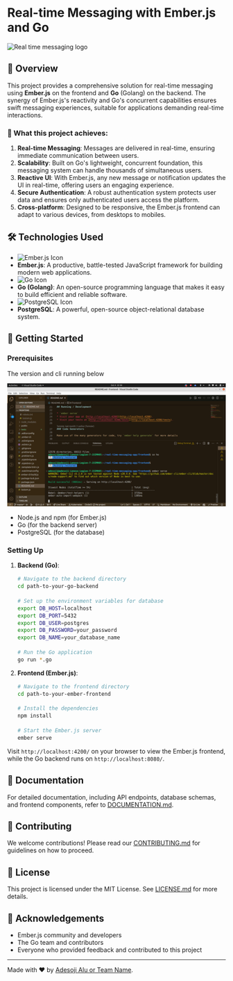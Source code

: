 # Real-time Messaging with Ember.js and Go

![Real time messaging logo](https://imgs.search.brave.com/YwAb3-7k9JHOybiGWVb7t-N77xMDf_zPNj7eWURnAAc/rs:fit:500:0:0/g:ce/aHR0cHM6Ly9pay5p/bWFnZWtpdC5pby9h/Ymx5L2dob3N0L3By/b2QvMjAyMy8wMS9i/dWlsZC1hLXJlYWx0/aW1lLWNoYXQtYXBw/LWZyb20tc2NyYXRj/aC0tMS0ucG5nP3Ry/PXctMTcyOCxxLTUw)

## 📌 Overview

This project provides a comprehensive solution for real-time messaging using **Ember.js** on the frontend and **Go** (Golang) on the backend. The synergy of Ember.js's reactivity and Go's concurrent capabilities ensures swift messaging experiences, suitable for applications demanding real-time interactions.

### 🚀 What this project achieves:

1. **Real-time Messaging**: Messages are delivered in real-time, ensuring immediate communication between users.
2. **Scalability**: Built on Go's lightweight, concurrent foundation, this messaging system can handle thousands of simultaneous users.
3. **Reactive UI**: With Ember.js, any new message or notification updates the UI in real-time, offering users an engaging experience.
4. **Secure Authentication**: A robust authentication system protects user data and ensures only authenticated users access the platform.
5. **Cross-platform**: Designed to be responsive, the Ember.js frontend can adapt to various devices, from desktops to mobiles.

## 🛠️ Technologies Used

- ![Ember.js Icon](https://imgs.search.brave.com/DHToW1v6msszbLQ5ax9JU-yMebRY1UPovvLzlH9T1N0/rs:fit:860:0:0/g:ce/aHR0cHM6Ly9paDEu/cmVkYnViYmxlLm5l/dC9pbWFnZS4zOTI4/NjQ3ODUuNzM0NS9y/YWYsMzYweDM2MCww/NzUsdCxmYWZhZmE6/Y2E0NDNmNDc4Ni5q/cGc)
- **Ember.js**: A productive, battle-tested JavaScript framework for building modern web applications.
- ![Go Icon](https://imgs.search.brave.com/WbsQe2Yih9zzjmP3z645d_mnmx_jIOqHI5tCrwCiNCc/rs:fit:860:0:0/g:ce/aHR0cHM6Ly9paDEu/cmVkYnViYmxlLm5l/dC9pbWFnZS44MzE2/ODcyMzEuMjUzNC9w/b3N0ZXIsNTA0eDQ5/OCxmOGY4ZjgtcGFk/LDYwMHg2MDAsZjhm/OGY4LnU3LmpwZw)
- **Go (Golang)**: An open-source programming language that makes it easy to build efficient and reliable software.
- ![PostgreSQL Icon](https://imgs.search.brave.com/yMz2d3lR3SJ1a84hOzYyM89xt7x_LiW3MFKWNFvS4ac/rs:fit:860:0:0/g:ce/aHR0cHM6Ly9jZG4u/d29ybGR2ZWN0b3Js/b2dvLmNvbS9sb2dv/cy9wb3N0Z3Jlc3Fs/LnN2Zw.svg)
- **PostgreSQL**: A powerful, open-source object-relational database system.

## 🚢 Getting Started

### Prerequisites

The version and cli running below 

![embercli](./frontend/img/embercli.png)

- Node.js and npm (for Ember.js)
- Go (for the backend server)
- PostgreSQL (for the database)

### Setting Up

1. **Backend (Go)**:
    ```bash
    # Navigate to the backend directory
    cd path-to-your-go-backend

    # Set up the environment variables for database
    export DB_HOST=localhost
    export DB_PORT=5432
    export DB_USER=postgres
    export DB_PASSWORD=your_password
    export DB_NAME=your_database_name

    # Run the Go application
    go run *.go
    ```

2. **Frontend (Ember.js)**:
    ```bash
    # Navigate to the frontend directory
    cd path-to-your-ember-frontend

    # Install the dependencies
    npm install

    # Start the Ember.js server
    ember serve
    ```

Visit `http://localhost:4200/` on your browser to view the Ember.js frontend, while the Go backend runs on `http://localhost:8080/`.

## 📘 Documentation

For detailed documentation, including API endpoints, database schemas, and frontend components, refer to [DOCUMENTATION.md](./DOCUMENTATION.md).

## 🙌 Contributing

We welcome contributions! Please read our [CONTRIBUTING.md](./CONTRIBUTING.md) for guidelines on how to proceed.

## 📜 License

This project is licensed under the MIT License. See [LICENSE.md](./LICENSE.md) for more details.

## 🤝 Acknowledgements

- Ember.js community and developers
- The Go team and contributors
- Everyone who provided feedback and contributed to this project

---

Made with ❤️ by [Adesoji Alu or Team Name](https://your-link.com).

